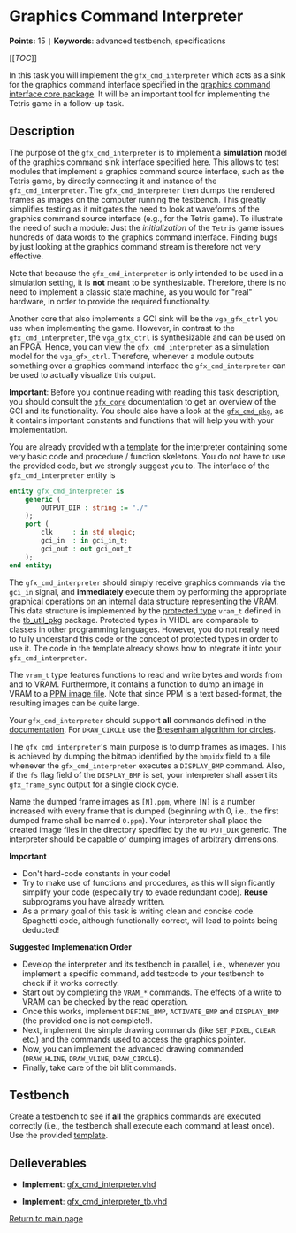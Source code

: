 
# Graphics Command Interpreter

**Points:** 15 `|` **Keywords**: advanced testbench, specifications

[[_TOC_]]

In this task you will implement the `gfx_cmd_interpreter` which acts as a sink for the graphics command interface specified in the [graphics command interface core package](../../../lib/gfx_core/doc.md).
It will be an important tool for implementing the Tetris game in a follow-up task.



## Description

The purpose of the `gfx_cmd_interpreter` is to implement a **simulation** model of the graphics command sink interface specified [here](../../../lib/gfx_core/doc.md).
This allows to test modules that implement a graphics command source interface, such as the Tetris game, by directly connecting it and instance of the `gfx_cmd_interpreter`.
The `gfx_cmd_interpreter` then dumps the rendered frames as images on the computer running the testbench.
This greatly simplifies testing as it mitigates the need to look at waveforms of the graphics command source interface (e.g., for the Tetris game).
To illustrate the need of such a module: Just the *initialization* of the `Tetris` game issues hundreds of data words to the graphics command interface.
Finding bugs by just looking at the graphics command stream is therefore not very effective.

Note that because the `gfx_cmd_interpreter` is only intended to be used in a simulation setting, it is **not** meant to be synthesizable.
Therefore, there is no need to implement a classic state machine, as you would for "real" hardware, in order to provide the required functionality.

Another core that also implements a GCI sink will be the `vga_gfx_ctrl` you use when implementing the game.
However, in contrast to the `gfx_cmd_interpreter`, the `vga_gfx_ctrl` is synthesizable and can be used on an FPGA.
Hence, you can view the `gfx_cmd_interpreter` as a simulation model for the `vga_gfx_ctrl`.
Therefore, whenever a module outputs something over a graphics command interface the `gfx_cmd_interpreter` can be used to actually visualize this output.

**Important**: Before you continue reading with reading this task description, you should consult the [`gfx_core`](../../../lib/gfx_core/doc.md) documentation to get an overview of the GCI and its functionality.
You should also have a look at the [`gfx_cmd_pkg`](../../../lib/gfx_core/src/gfx_core_pkg.vhd), as it contains important constants and functions that will help you with your implementation.

You are already provided with a [template](./src/[gfx_cmd_interpreter.vhd](src/gfx_cmd_interpreter.vhd)) for the interpreter containing some very basic code and procedure / function skeletons.
You do not have to use the provided code, but we strongly suggest you to.
The interface of the `gfx_cmd_interpreter` entity is



```vhdl
entity gfx_cmd_interpreter is
	generic (
		OUTPUT_DIR : string := "./"
	);
	port (
		clk     : in std_ulogic;
		gci_in  : in gci_in_t;
		gci_out : out gci_out_t
	);
end entity;
```


The `gfx_cmd_interpreter` should simply receive graphics commands via the `gci_in` signal, and **immediately** execute them by performing the appropriate graphical operations on an internal data structure representing the VRAM.
This data structure is implemented by the [protected type](https://fpgatutorial.com/vhdl-shared-variable-protected-type/) `vram_t` defined in the [tb_util_pkg](../../../lib/tb_util/src/tb_util_pkg.vhd) package.
Protected types in VHDL are comparable to classes in other programming languages.
However, you do not really need to fully understand this code or the concept of protected types in order to use it.
The code in the template already shows how to integrate it into your `gfx_cmd_interpreter`.

The `vram_t` type features functions to read and write bytes and words from and to VRAM.
Furthermore, it contains a function to dump an image in VRAM to a [PPM image file](https://en.wikipedia.org/wiki/Netpbm).
Note that since PPM is a text based-format, the resulting images can be quite large.

Your `gfx_cmd_interpreter` should support **all** commands defined in the [documentation](../../../lib/gfx_core/doc.md).
For `DRAW_CIRCLE` use the [Bresenham algorithm for circles](https://de.wikipedia.org/wiki/Bresenham-Algorithmus#Kreisvariante_des_Algorithmus).

The `gfx_cmd_interpreter`'s main purpose is to dump frames as images.
This is achieved by dumping the bitmap identified by the `bmpidx` field to a file whenever the `gfx_cmd_interpreter` executes a `DISPLAY_BMP` command.
Also, if the `fs` flag field of the `DISPLAY_BMP` is set, your interpreter shall assert its `gfx_frame_sync` output for a single clock cycle.

Name the dumped frame images as `[N].ppm`, where `[N]` is a number increased with every frame that is dumped (beginning with 0, i.e., the first dumped frame shall be named `0.ppm`).
Your interpreter shall place the created image files in the directory specified by the `OUTPUT_DIR` generic.
The interpreter should be capable of dumping images of arbitrary dimensions.

**Important**
- Don't hard-code constants in your code!
- Try to make use of functions and procedures, as this will significantly simplify your code (especially try to evade redundant code). **Reuse** subprograms you have already written.
- As a primary goal of this task is writing clean and concise code. Spaghetti code, although functionally correct, will lead to points being deducted!

**Suggested Implemenation Order**
- Develop the interpreter and its testbench in parallel, i.e., whenever you implement a specific command, add testcode to your testbench to check if it works correctly.
- Start out by completing the `VRAM_*` commands. The effects of a write to VRAM can be checked by the read operation.
- Once this works, implement `DEFINE_BMP`, `ACTIVATE_BMP` and `DISPLAY_BMP` (the provided one is not complete!).
- Next, implement the simple drawing commands (like `SET_PIXEL`, `CLEAR` etc.) and the commands used to access the graphics pointer.
- Now, you can implement the advanced drawing commanded (`DRAW_HLINE`, `DRAW_VLINE`, `DRAW_CIRCLE`).
- Finally, take care of the bit blit commands.




## Testbench

Create a testbench to see if **all** the graphics commands are executed correctly (i.e., the testbench shall execute each command at least once).
Use the provided [template](tb/[gfx_cmd_interpreter_tb.vhd](tb/gfx_cmd_interpreter_tb.vhd)).



## Delieverables

- **Implement**: [gfx_cmd_interpreter.vhd](src/gfx_cmd_interpreter.vhd)

- **Implement**: [gfx_cmd_interpreter_tb.vhd](tb/gfx_cmd_interpreter_tb.vhd)


[Return to main page](../../../README.md)
